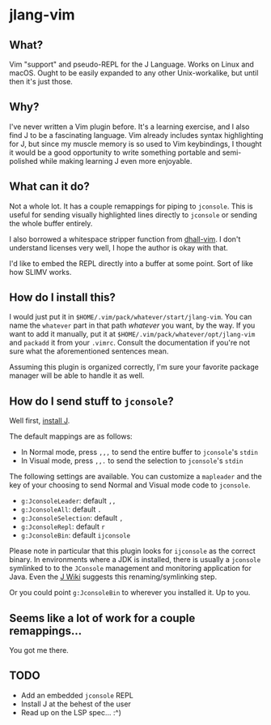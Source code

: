 # jlang-vim

## What?
Vim "support" and pseudo-REPL for the J Language. Works on Linux and
macOS. Ought to be easily expanded to any other Unix-workalike, but
until then it's just those.

## Why?
I've never written a Vim plugin before. It's a learning exercise, and I
also find J to be a fascinating language. Vim already includes syntax
highlighting for J, but since my muscle memory is so used to Vim
keybindings, I thought it would be a good opportunity to write something
portable and semi-polished while making learning J even more enjoyable.

## What can it do?
Not a whole lot. It has a couple remappings for piping to
`jconsole`. This is useful for sending visually highlighted lines
directly to `jconsole` or sending the whole buffer entirely.

I also borrowed a whitespace stripper function from
[dhall-vim](https://github.com/vmchale/dhall-vim). I don't understand licenses
very well, I hope the author is okay with that.

I'd like to embed the REPL directly into a buffer at some point.
Sort of like how SLIMV works.

## How do I install this?
I would just put it in `$HOME/.vim/pack/whatever/start/jlang-vim`. You
can name the `whatever` part in that path _whatever_ you want, by the way. If you want to add it manually, put it at `$HOME/.vim/pack/whatever/opt/jlang-vim` and `packadd` it from your `.vimrc`. Consult the documentation if you're not sure what the aforementioned sentences mean.

Assuming this plugin is organized correctly, I'm sure your favorite
package manager will be able to handle it as well.

## How do I send stuff to `jconsole`?

Well first, [install
J](https://code.jsoftware.com/wiki/System/Installation).

The default mappings are as follows:

- In Normal mode, press `,,,` to send the entire buffer to `jconsole`'s `stdin`
- In Visual mode, press `,,.` to send the selection to `jconsole`'s
  `stdin`

The following settings are available. You can customize a `mapleader`
and the key of your choosing to send Normal and Visual mode code to
`jconsole`.

- `g:JconsoleLeader`: default `,,`
- `g:JconsoleAll`: default `.`
- `g:JconsoleSelection`: default `,`
- `g:JconsoleRepl`: default `r`
- `g:JconsoleBin`: default `ijconsole`

Please note in particular that this plugin looks for
`ijconsole` as the correct binary. In environments where a JDK is
installed, there is usually a `jconsole` symlinked to to the `JConsole`
management and monitoring application for Java. Even the [J
Wiki](https://code.jsoftware.com/wiki/System/Installation/Linux#The_Name_of_the_J_console_binary)
suggests this renaming/symlinking step.

Or you could point `g:JconsoleBin` to wherever you installed it. Up to
you.

## Seems like a lot of work for a couple remappings...
You got me there.

## TODO
- Add an embedded `jconsole` REPL
- Install J at the behest of the user
- Read up on the LSP spec... :^)
